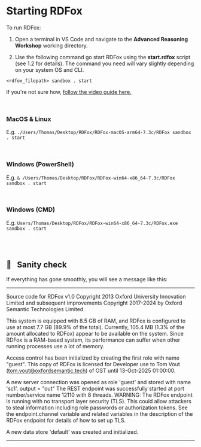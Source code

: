 # Starting RDFox

To run RDFox:

1. Open a terminal in VS Code and navigate to the **Advanced Reasoning Workshop** working directory.

2. Use the following command go start RDFox using the **start.rdfox** script (see 1.2 for details). The command you need will vary slightly depending on your system OS and CLI.

`<rdfox_filepath> sandbox . start`

If you're not sure how, [follow the video guide here.](https://youtu.be/g3WdA8AE0OI?si=U1C0Z6TLE32HnVSS)

<br>

### MacOS & Linux

E.g.
`./Users/Thomas/Desktop/RDFox/RDFox-macOS-arm64-7.3c/RDFox sandbox . start`

<br>

### Windows (PowerShell)

E.g.
`& /Users/Thomas/Desktop/RDFox/RDFox-win64-x86_64-7.3c/RDFox sandbox . start`

<br>

### Windows (CMD)

E.g.
`Users/Thomas/Desktop/RDFox/RDFox-win64-x86_64-7.3c/RDFox.exe sandbox . start`

<br>
<br>

## 📖 &nbsp; Sanity check

If everything has gone smoothly, you will see a message like this:


----------------------------------------
Source code for RDFox v1.0 Copyright 2013 Oxford University Innovation Limited and subsequent improvements Copyright 2017-2024 by Oxford Semantic Technologies Limited.

This system is equipped with 8.5 GB of RAM, and RDFox is configured to use at most 7.7 GB (89.9% of the total).
Currently, 105.4 MB (1.3% of the amount allocated to RDFox) appear to be available on the system.
Since RDFox is a RAM-based system, its performance can suffer when other running processes use a lot of memory.

Access control has been initialized by creating the first role with name "guest".
This copy of RDFox is licensed for Developer use to Tom Vout (tom.vout@oxfordsemantic.tech) of OST until 13-Oct-2025 01:00:00.

A new server connection was opened as role 'guest' and stored with name 'sc1'.
output = "out"
The REST endpoint was successfully started at port number/service name 12110 with 8 threads.
WARNING: The RDFox endpoint is running with no transport layer security (TLS). This could allow attackers to steal
         information including role passwords or authorization tokens. See the endpoint.channel variable and related
         variables in the description of the RDFox endpoint for details of how to set up TLS.

A new data store 'default' was created and initialized.

----------------------------------------

